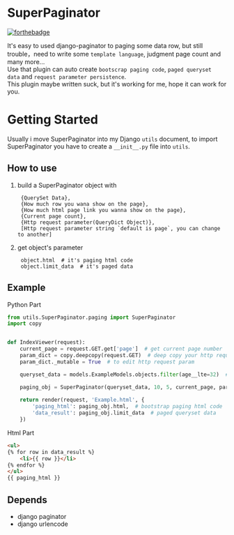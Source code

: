 # SuperPaginator

[![forthebadge](http://forthebadge.com/images/badges/built-by-codebabes.svg)](http://forthebadge.com)  

It's easy to used django-paginator to paging some data row, but still trouble，need to write some `template language`, judgment page count and many more...  
Use that plugin can auto create `bootscrap paging code`, `paged queryset data` and `request parameter persistence`.  
This plugin maybe written suck, but it's working for me, hope it can work for you.

# Getting Started

Usually i move SuperPaginator into my Django `utils` document, to import SuperPaginator you have to create a `__init__.py` file into `utils`.

## How to use

1. build a SuperPaginator object with 

        {QuerySet Data},
        {How much row you wana show on the page},
        {How much html page link you wanna show on the page},
        {Current page count},
        {Http request parameter(QueryDict Object)},
        [Http request parameter string `default is page`, you can change to another]

2. get object's parameter

        object.html  # it's paging html code
        object.limit_data  # it's paged data

## Example

Python Part

```python
from utils.SuperPaginator.paging import SuperPaginator
import copy


def IndexViewer(request):
    current_page = request.GET.get['page']  # get current page number
    param_dict = copy.deepcopy(request.GET)  # deep copy your http request param
    param_dict._mutable = True  # to edit http request param

    queryset_data = models.ExampleModels.objects.filter(age__lte=32)  # get data from models

    paging_obj = SuperPaginator(queryset_data, 10, 5, current_page, param_dict)  # create SuperPaginator object
    
    return render(request, 'Example.html', {
        'paging_html': paging_obj.html,  # bootstrap paging html code
        'data_result': paging_obj.limit_data  # paged queryset data
    })
```

Html Part

```html
<ul>
{% for row in data_result %}
    <li>{{ row }}</li>
{% endfor %}
</ul>
{{ paging_html }}
```

## Depends
- django paginator
- django urlencode
